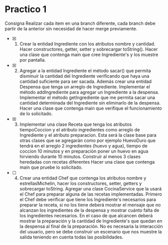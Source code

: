 # Practico 1

Consigna
Realizar cada item en una branch diferente, cada branch debe partir de la anterior sin necesidad de hacer merge previamente.

- [x] 1. Crear la entidad Ingrediente con los atributos nombre y cantidad. Hacer constructores, getter, setter y sobrecargar toString(). Hacer una clase que contenga main que cree Ingrediente's y los muestre por pantalla.

- [x] 2. Agregar a la entidad Ingrediente el método sacar() que permita disminuir la cantidad del Ingrediente verificando que haya una cantidad suficiente para ser sacada. Además crear una entidad Despensa que tenga un arreglo de Ingrediente. Implementar el método addIngrediente para agregar un Ingrediente a la despensa. Implementar el método getIngrediente que me permita sacar una cantidad determinada del Ingrediente sin eliminarlo de la despensa. Hacer una clase que contenga main que verifique el funcionamiento de lo solicitado.

- [x] 3. Implementar una clase Receta que tenga los atributos tiempoCoccion y el atributo ingredientes como arreglo de Ingrediente y el atributo preparacion. Esta será la clase base para otras clases que se agregarán como por ejemplo HuevoDuro que tendrá en el arreglo 2 ingredientes (huevo y agua), tiempo de coccion 10 minutos y en preparación poner un huevo en agua hirviendo durante 10 minutos. Construir al menos 3 clases heredadas con recetas diferentes Hacer una clase que contenga main que pruebe lo solicitado.

- [ ] 4. Crear una entidad Chef que contenga los atributos nombre y estrellasMichelin, hacer los constructores, setter, getters y sobrecargar toString. Agregar una clase CocinaService que la usará el Chef para preparar alguna de las recetas implementadas. Primero el Chef debe verificar que tiene los Ingrediente's necesarios para preparar la receta, si no los tiene deberá mostrar el mensaje que no alcanzan los ingredientes de la despensa y mostrar cuánto falta de los ingredientes necesarios. En el caso de que alcancen deberá mostrar la preparación y la cantidad de Ingrediente's que quedan en la despensa al final de la preparación. No es necesaria la interacción del usuario, pero se debe construir un escenario que nos muestre la salida teniendo en cuenta todas las posibilidades.
